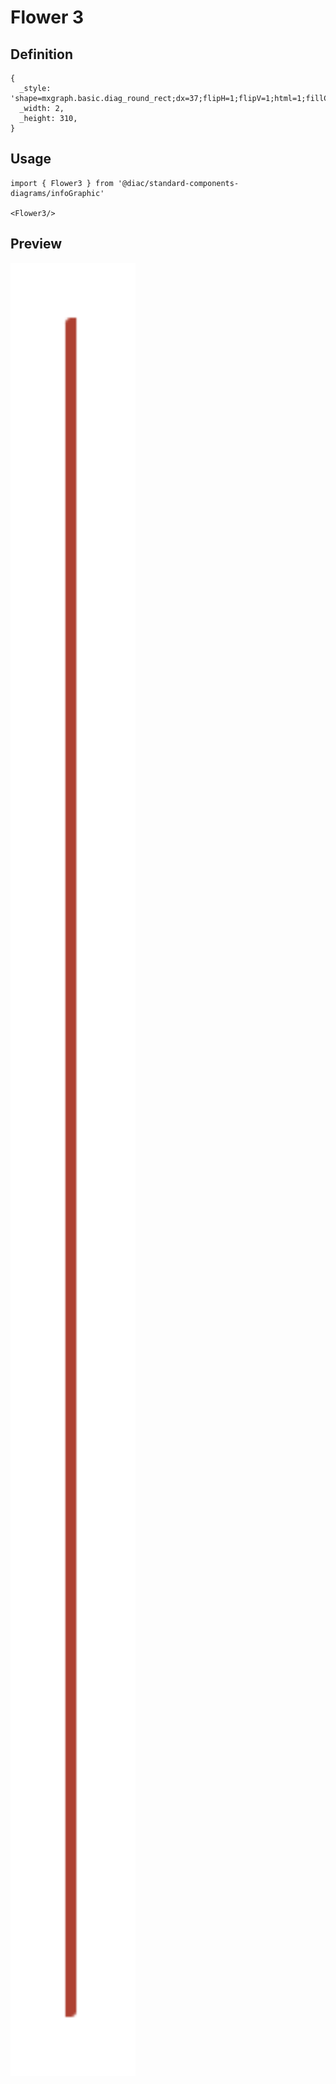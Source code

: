 # Flower 3

## Definition

```
{
  _style: 'shape=mxgraph.basic.diag_round_rect;dx=37;flipH=1;flipV=1;html=1;fillColor=#AE4132;strokeColor=none;shadow=0;fontSize=12;fontColor=#FFFFFF;align=center;fontStyle=0;whiteSpace=wrap;strokeWidth=8;',
  _width: 2,
  _height: 310,
}
```

## Usage

```
import { Flower3 } from '@diac/standard-components-diagrams/infoGraphic'

<Flower3/>
```

## Preview

<img src="./flower-3.png" width="200"/>
